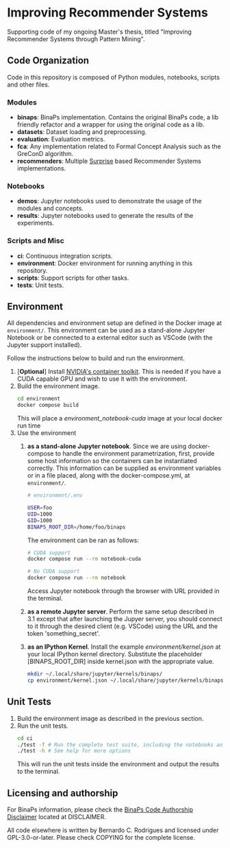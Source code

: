 # Improving Recommender Systems

Supporting code of my ongoing Master's thesis, titled "Improving Recommender Systems through 
Pattern Mining".

## Code Organization

Code in this repository is composed of Python modules, notebooks, scripts and other files. 

### Modules

- **binaps**: BinaPs implementation. Contains the original BinaPs code, a lib friendly refactor and 
  a wrapper for using the original code as a lib.
- **datasets**: Dataset loading and preprocessing.
- **evaluation**: Evaluation metrics.
- **fca**: Any implementation related to Formal Concept Analysis such as the GreConD algorithm.
- **recommenders**: Multiple [Surprise](https://surprise.readthedocs.io/en/stable/) based
  Recommender Systems implementations.

### Notebooks

- **demos**: Jupyter notebooks used to demonstrate the usage of the modules and concepts.
- **results**: Jupyter notebooks used to generate the results of the experiments.

### Scripts and Misc

- **ci**: Continuous integration scripts.
- **environment**: Docker environment for running anything in this repository.
- **scripts**: Support scripts for other tasks.
- **tests**: Unit tests.

## Environment

All dependencies and environment setup are defined in the Docker image at `environment/`. This
environment can be used as a stand-alone Jupyter Notebook or be connected to a external editor such
as VSCode (with the Jupyter support installed).

Follow the instructions below to build and run the environment.


1. [**Optional**] Install 
   [NVIDIA's container toolkit](https://docs.nvidia.com/datacenter/cloud-native/container-toolkit/install-guide.html).
   This is needed if you have a CUDA capable GPU and wish to use it with the environment.
2. Build the environment image.
   ```bash
   cd environment
   docker compose build
   ```
   This will place a *environment_notebook-cuda* image at your local docker run time
3. Use the environment
   1. **as a stand-alone Jupyter notebook**. Since we are using docker-compose to handle the
      environment parametrization, first, provide some host information so the containers can be
      instantiated correctly. This information can be supplied as environment variables or in a
      file placed, along with the docker-compose.yml, at `environment/`. 
      ```bash
      # environment/.env

      USER=foo
      UID=1000
      GID=1000
      BINAPS_ROOT_DIR=/home/foo/binaps
      ```
      
      The environment can be ran as follows:

      ```bash
      # CUDA support
      docker compose run --rm notebook-cuda

      # No CUDA support
      docker compose run --rm notebook
      ```
      
      Access Jupyter notebook through the browser with URL provided in the terminal.

    2. **as a remote Jupyter server**. Perform the same setup described in 3.1 except that after
       launching the Jupyer server, you should connect to it through the desired client
       (e.g. VSCode) using the URL and the token 'something_secret'.
   
    3. **as an IPython Kernel**. Install the example *environment/kernel.json* at your local IPython
       kernel directory. Substitute the placeholder [BINAPS_ROOT_DIR] inside kernel.json with the
       appropriate value.
       ```bash
       mkdir ~/.local/share/jupyter/kernels/binaps/
       cp environment/kernel.json ~/.local/share/jupyter/kernels/binaps/kernel.json
       ```

## Unit Tests

1. Build the environment image as described in the previous section.
2. Run the unit tests.
   ```bash
   cd ci
   ./test -f # Run the complete test suite, including the notebooks and coverage analysis
   ./test -h # See help for more options

   ```
   This will run the unit tests inside the environment and output the results to the terminal.

## Licensing and authorship

For BinaPs information, please check the [BinaPs Code Authorship Disclaimer](DISCLAIMER) located at DISCLAIMER.

All code elsewhere is written by Bernardo C. Rodrigues and licensed under GPL-3.0-or-later. Please check COPYING for the
complete license.
